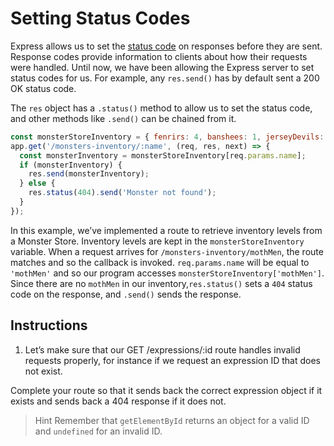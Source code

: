 # Setting Status Codes

Express allows us to set the [status code](https://en.wikipedia.org/wiki/List_of_HTTP_status_codes) on responses before they are sent. Response codes provide information to clients about how their requests were handled. Until now, we have been allowing the Express server to set status codes for us. For example, any ``res.send()`` has by default sent a 200 OK status code.

The ``res`` object has a ``.status()`` method to allow us to set the status code, and other methods like ``.send()`` can be chained from it.

```javascript
const monsterStoreInventory = { fenrirs: 4, banshees: 1, jerseyDevils: 4, krakens: 3 };
app.get('/monsters-inventory/:name', (req, res, next) => {
  const monsterInventory = monsterStoreInventory[req.params.name];
  if (monsterInventory) {
    res.send(monsterInventory);
  } else {
    res.status(404).send('Monster not found');
  }
});
```

In this example, we’ve implemented a route to retrieve inventory levels from a Monster Store. Inventory levels are kept in the ``monsterStoreInventory`` variable. When a request arrives for ``/monsters-inventory/mothMen``, the route matches and so the callback is invoked. ``req.params.name`` will be equal to ``'mothMen'`` and so our program accesses ``monsterStoreInventory['mothMen']``. Since there are no ``mothMen`` in our inventory,``res.status()`` sets a ``404`` status code on the response, and ``.send()`` sends the response.

## Instructions

1. Let’s make sure that our GET /expressions/:id route handles invalid requests properly, for instance if we request an expression ID that does not exist.

Complete your route so that it sends back the correct expression object if it exists and sends back a 404 response if it does not.

> Hint
Remember that ``getElementById`` returns an object for a valid ID and ``undefined`` for an invalid ID.